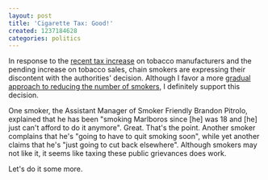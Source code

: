 ```yaml
---
layout: post
title: 'Cigarette Tax: Good!'
created: 1237184628
categories: politics
---
```

In response to the [recent tax increase](http://www.msnbc.msn.com/id/29688402/) on tobacco manufacturers and the pending increase on tobacco sales, chain smokers are expressing their discontent with the authorities' decision. Although I favor a more [gradual approach to reducing the number of smokers](/posts/solution-nicotine-addiction), I definitely support this decision.

One smoker, the Assistant Manager of Smoker Friendly Brandon Pitrolo, explained that he has been "smoking Marlboros since \[he\] was 18 and \[he\] just can't afford to do it anymore". Great. That's the point. Another smoker complains that he's "going to have to quit smoking soon", while yet another claims that he's "just going to cut back elsewhere". Although smokers may not like it, it seems like taxing these public grievances does work.

Let's do it some more.
